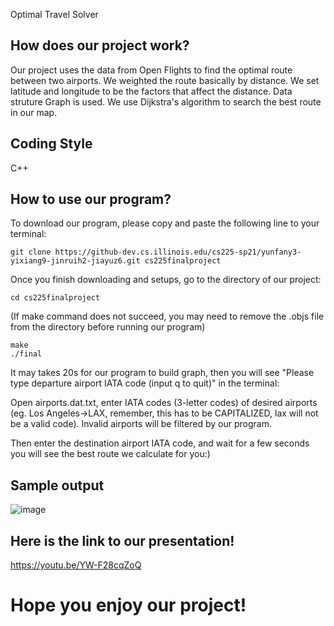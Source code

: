 Optimal Travel Solver



## How does our project work?
Our project uses the data from Open Flights to find the optimal route between two airports. We weighted the route basically by distance. We set latitude and longitude to be the factors that affect the distance. Data struture Graph is used. We use Dijkstra's algorithm to search the best route in our map.


## Coding Style

C++ 


## How to use our program?

To download our program, please copy and paste the following line to your terminal:

    git clone https://github-dev.cs.illinois.edu/cs225-sp21/yunfany3-yixiang9-jinruih2-jiayuz6.git cs225finalproject
    
Once you finish downloading and setups, go to the directory of our project:
    
    cd cs225finalproject

(If make command does not succeed, you may need to remove the .objs file from the directory before running our program)

    make
    ./final
    
It may takes 20s for our program to build graph, then you will see "Please type departure airport IATA code (input q to quit)" in the terminal:

Open airports.dat.txt, enter IATA codes (3-letter codes) of desired airports (eg. Los Angeles->LAX, remember, this has to be CAPITALIZED, lax will not be a valid code). Invalid airports will be filtered by our program.

Then enter the destination airport IATA code, and wait for a few seconds you will see the best route we calculate for you:)


## Sample output


![image](https://github-dev.cs.illinois.edu/cs225-sp21/yunfany3-yixiang9-jinruih2-jiayuz6/blob/master/sampleoutput.png)






## Here is the link to our presentation!

https://youtu.be/YW-F28cqZoQ

# Hope you enjoy our project!

